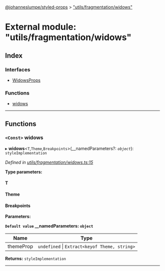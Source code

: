 [@johanneslumpe/styled-props](../README.md) > ["utils/fragmentation/widows"](../modules/_utils_fragmentation_widows_.md)

# External module: "utils/fragmentation/widows"

## Index

### Interfaces

* [WidowsProps](../interfaces/_utils_fragmentation_widows_.widowsprops.md)

### Functions

* [widows](_utils_fragmentation_widows_.md#widows)

---

## Functions

<a id="widows"></a>

### `<Const>` widows

▸ **widows**<`T`,`Theme`,`Breakpoints`>(__namedParameters?: *`object`*): `styleImplementation`

*Defined in [utils/fragmentation/widows.ts:15](https://github.com/johanneslumpe/styled-props/blob/8e709f1/src/utils/fragmentation/widows.ts#L15)*

**Type parameters:**

#### T 
#### Theme 
#### Breakpoints 
**Parameters:**

**`Default value` __namedParameters: `object`**

| Name | Type |
| ------ | ------ |
| themeProp | `undefined` \| `Extract<keyof Theme, string>` |

**Returns:** `styleImplementation`

___

